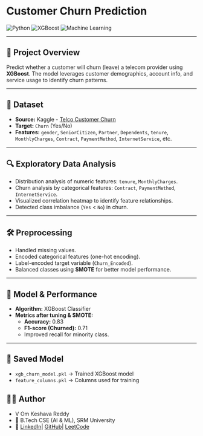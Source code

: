 # Customer Churn Prediction

![Python](https://img.shields.io/badge/Python-3.12-blue) ![XGBoost](https://img.shields.io/badge/XGBoost-GradientBoosting-orange) ![Machine Learning](https://img.shields.io/badge/Machine%20Learning-Supervised-green)

---

## 📌 Project Overview
Predict whether a customer will churn (leave) a telecom provider using **XGBoost**. The model leverages customer demographics, account info, and service usage to identify churn patterns.

---

## 📂 Dataset
- **Source:** Kaggle - [Telco Customer Churn](https://www.kaggle.com/blastchar/telco-customer-churn)
- **Target:** `Churn` (Yes/No)
- **Features:** `gender`, `SeniorCitizen`, `Partner`, `Dependents`, `tenure`, `MonthlyCharges`, `Contract`, `PaymentMethod`, `InternetService`, etc.

---

## 🔍 Exploratory Data Analysis
- Distribution analysis of numeric features: `tenure`, `MonthlyCharges`.
- Churn analysis by categorical features: `Contract`, `PaymentMethod`, `InternetService`.
- Visualized correlation heatmap to identify feature relationships.
- Detected class imbalance (`Yes` < `No`) in churn.

---

## 🛠 Preprocessing
- Handled missing values.
- Encoded categorical features (one-hot encoding).
- Label-encoded target variable (`Churn_Encoded`).
- Balanced classes using **SMOTE** for better model performance.

---

## 🧠 Model & Performance
- **Algorithm:** XGBoost Classifier
- **Metrics after tuning & SMOTE:**
  - **Accuracy:** 0.83
  - **F1-score (Churned):** 0.71
  - Improved recall for minority class.

---

## 💾 Saved Model
- `xgb_churn_model.pkl` → Trained XGBoost model  
- `feature_columns.pkl` → Columns used for training  

## 👨‍💻 Author

* V Om Keshava Reddy
* 📌 B.Tech CSE (AI & ML), SRM University
* 🔗 [LinkedIn](https://www.linkedin.com/in/v-om-keshava-reddy-792478349/)| [GitHub](https://github.com/keshavreddy04)| [LeetCode](https://leetcode.com/u/keshav_30/)
